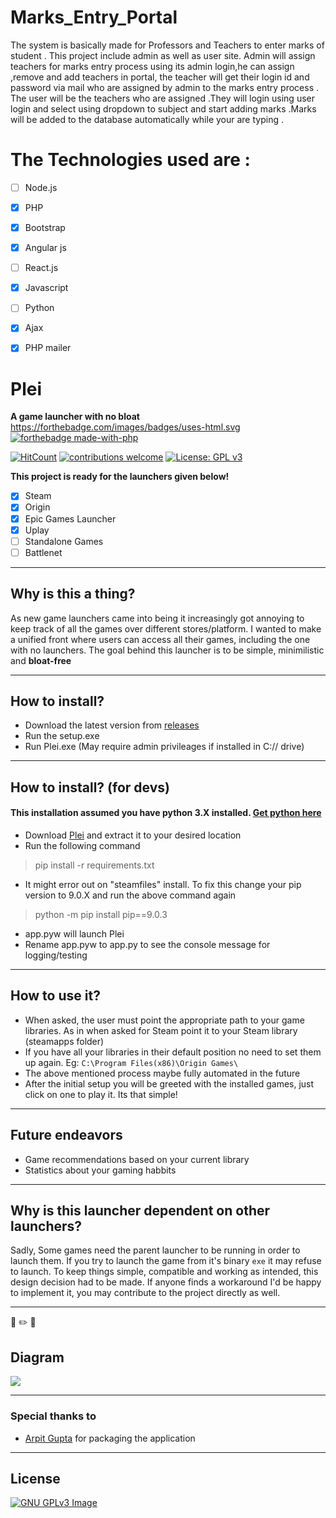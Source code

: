 # Marks_Entry_Portal
 The system is basically made for Professors and Teachers to enter marks of student .
 This project include admin as well as user site.
 Admin will assign teachers for marks entry process using its admin login,he can assign ,remove and add teachers in portal, the teacher will get their login id and password via mail who are assigned by admin to the marks entry process .
The user will be the teachers who are assigned .They will login using user login and select using dropdown to subject and start adding marks .Marks will be added to the database automatically while your are typing .

# The Technologies used are :
- [ ] Node.js
- [x] PHP
- [x] Bootstrap
- [x] Angular js
- [ ] React.js
- [x] Javascript
- [ ] Python
- [x] Ajax
- [x] PHP mailer


# Plei 
**A game launcher with no bloat**
https://forthebadge.com/images/badges/uses-html.svg
[![forthebadge made-with-php](https://forthebadge.com/images/badges/uses-html.svg)](https://www.php.net/)

[![HitCount](http://hits.dwyl.io/sakshatshinde/Plei.svg)](http://hits.dwyl.io/sakshatshinde/Plei) [![contributions welcome](https://img.shields.io/badge/contributions-welcome-brightgreen.svg?style=flat)](https://github.com/dwyl/esta/issues) [![License: GPL v3](https://img.shields.io/badge/License-GPLv3-blue.svg)](https://www.gnu.org/licenses/gpl-3.0)

**This project is ready for the launchers given below!** 

- [x] Steam
- [x] Origin
- [x] Epic Games Launcher
- [x] Uplay
- [ ] Standalone Games
- [ ] Battlenet

---

## Why is this a thing?

As new game launchers came into being it increasingly got annoying to keep track of all the games over different stores/platform. I wanted to make a unified front where users can access all their games, including the one with no launchers. The goal behind this launcher is to be simple, minimilistic and **bloat-free**

---

## How to install?

- Download the latest version from [releases](https://github.com/sakshatshinde/Plei/releases)
- Run the setup.exe
- Run Plei.exe (May require admin privileages if installed in C:// drive)

---

## How to install? (for devs)

#### This installation assumed you have python 3.X installed. [Get python here](https://www.python.org/ftp/python/3.8.1/python-3.8.1-amd64.exe)
 - Download [Plei](https://github.com/sakshatshinde/Plei/releases/download/1.0/Plei.rar) and extract it to your desired location
 - Run the following command
 > pip install -r requirements.txt
 - It might error out on "steamfiles" install. To fix this change your pip version to 9.0.X and run the above command again
 > python -m pip install pip==9.0.3 
 - app.pyw will launch Plei
 - Rename app.pyw to app.py to see the console message for logging/testing
 
 ---

## How to use it?

- When asked, the user must point the appropriate path to your game libraries. As in when asked for Steam point it to your Steam library (steamapps folder)
- If you have all your libraries in their default position no need to set them up again. Eg: `C:\Program Files(x86)\Origin Games\`
-  The above mentioned process maybe fully automated in the future
- After the initial setup you will be greeted with the installed games, just click on one to play it. Its that simple!

---

## Future endeavors 

 - Game recommendations based on your current library
 - Statistics about your gaming habbits
 
 ---
 
## Why is this launcher dependent on other launchers?

Sadly, Some games need the parent launcher to be running in order to launch them. If you try to launch the game from it's binary `exe` it may refuse to launch. To keep things simple, compatible and working as intended, this design decision had to be made. If anyone finds a workaround I'd be happy to implement it, you may contribute to the project directly as well. 

---

:triangular_ruler: :pencil2: :straight_ruler:
## Diagram 

[![](https://mermaid.ink/img/eyJjb2RlIjoiZ3JhcGggTFJcblxuQT5QbGVpXSAtLT4gU3t7U3RlYW19fVxuQSAtLT4gRXt7RUdTfX1cbkEgLS0-IE97e09yaWdpbn19XG5BIC0tPiBVe3t1UGxheX19XG5BIC0tPiBCe3tiYXR0bGVOZXR9fVxuQSAtLT4gUFtPZmZsaW5lIEdhbWVzXVxuUyAtLT4gTihTdG9yZSBOZXR3b3JrIFByb3RvY29sKVxuRSAtLT4gTihTdG9yZSBOZXR3b3JrIFByb3RvY29sKVxuTyAtLT4gTihTdG9yZSBOZXR3b3JrIFByb3RvY29sKVxuVSAtLT4gTihTdG9yZSBOZXR3b3JrIFByb3RvY29sKVxuQiAtLT4gTihTdG9yZSBOZXR3b3JrIFByb3RvY29sKVxuUCAtLT4gYmluKEJpbmFyeSBFWEUpXG5OIC0uLT4gTChbTGF1bmNoIHRoZSBnYW1lXSlcbmJpbiAtLi0-IEwiLCJtZXJtYWlkIjp7InRoZW1lIjoiZGVmYXVsdCJ9fQ)](https://mermaid-js.github.io/mermaid-live-editor/#/edit/eyJjb2RlIjoiZ3JhcGggTFJcblxuQT5QbGVpXSAtLT4gU3t7U3RlYW19fVxuQSAtLT4gRXt7RUdTfX1cbkEgLS0-IE97e09yaWdpbn19XG5BIC0tPiBVe3t1UGxheX19XG5BIC0tPiBCe3tiYXR0bGVOZXR9fVxuQSAtLT4gUFtPZmZsaW5lIEdhbWVzXVxuUyAtLT4gTihTdG9yZSBOZXR3b3JrIFByb3RvY29sKVxuRSAtLT4gTihTdG9yZSBOZXR3b3JrIFByb3RvY29sKVxuTyAtLT4gTihTdG9yZSBOZXR3b3JrIFByb3RvY29sKVxuVSAtLT4gTihTdG9yZSBOZXR3b3JrIFByb3RvY29sKVxuQiAtLT4gTihTdG9yZSBOZXR3b3JrIFByb3RvY29sKVxuUCAtLT4gYmluKEJpbmFyeSBFWEUpXG5OIC0uLT4gTChbTGF1bmNoIHRoZSBnYW1lXSlcbmJpbiAtLi0-IEwiLCJtZXJtYWlkIjp7InRoZW1lIjoiZGVmYXVsdCJ9fQ)

---

### Special thanks to
- [Arpit Gupta](https://github.com/NarutoOp)
for packaging the application

---

## License
[![GNU GPLv3 Image](https://www.gnu.org/graphics/gplv3-127x51.png)](http://www.gnu.org/licenses/gpl-3.0.en.html)
